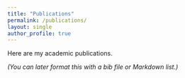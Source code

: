 ```yaml
---
title: "Publications"
permalink: /publications/
layout: single
author_profile: true
---
```


Here are my academic publications.

*(You can later format this with a bib file or Markdown list.)*
